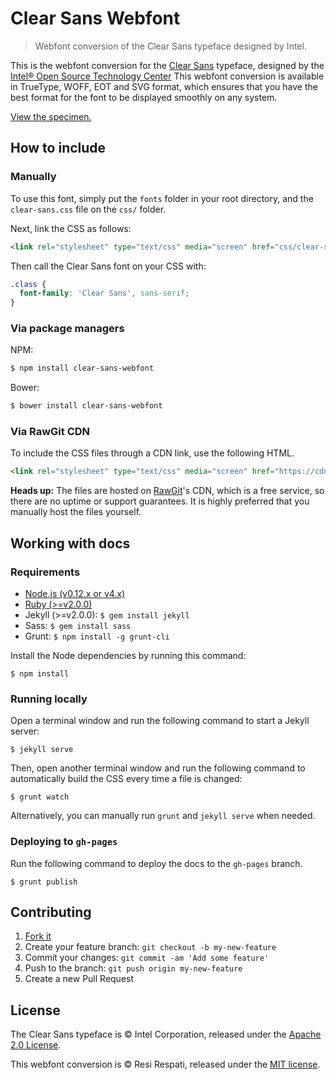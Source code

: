# Clear Sans Webfont

> Webfont conversion of the Clear Sans typeface designed by Intel.

This is the webfont conversion for the [Clear Sans](https://01.org/clear-sans) typeface, designed by the [Intel® Open Source Technology Center](https://01.org/) This webfont conversion is available in TrueType, WOFF, EOT and SVG format, which ensures that you have the best format for the font to be displayed smoothly on any system.

[View the specimen.](http://resir014.github.io/Clear-Sans-Webfont/)

## How to include

### Manually

To use this font, simply put the `fonts` folder in your root directory, and the `clear-sans.css` file on the `css/` folder.

Next, link the CSS as follows:

```html
<link rel="stylesheet" type="text/css" media="screen" href="css/clear-sans.css">
```

Then call the Clear Sans font on your CSS with:

```css
.class {
  font-family: 'Clear Sans', sans-serif;
}
```

### Via package managers

NPM:

```bash
$ npm install clear-sans-webfont
```

Bower:

```bash
$ bower install clear-sans-webfont
```

### Via RawGit CDN

To include the CSS files through a CDN link, use the following HTML.

```html
<link rel="stylesheet" type="text/css" media="screen" href="https://cdn.rawgit.com/resir014/Clear-Sans-Webfont/v1.0.1/css/clear-sans.css">
```

**Heads up:** The files are hosted on [RawGit](https://rawgit.com/)'s CDN, which is a free service, so there are no uptime or support guarantees. It is highly preferred that you manually host the files yourself.

## Working with docs

### Requirements

* [Node.js (v0.12.x or v4.x)](http://nodejs.org/download/)
* [Ruby (>=v2.0.0)](https://www.ruby-lang.org/en/)
* Jekyll (>=v2.0.0): `$ gem install jekyll`
* Sass: `$ gem install sass`
* Grunt: `$ npm install -g grunt-cli`

Install the Node dependencies by running this command:

```
$ npm install
```

### Running locally

Open a terminal window and run the following command to start a Jekyll server:

```
$ jekyll serve
```

Then, open another terminal window and run the following command to automatically build the CSS every time a file is changed:

```
$ grunt watch
```

Alternatively, you can manually run `grunt` and `jekyll serve` when needed.

### Deploying to `gh-pages`

Run the following command to deploy the docs to the `gh-pages` branch.

```
$ grunt publish
```

## Contributing

1. [Fork it](https://github.com/resir014/Clear-Sans-Webfont/fork)
2. Create your feature branch: `git checkout -b my-new-feature`
3. Commit your changes: `git commit -am 'Add some feature'`
4. Push to the branch: `git push origin my-new-feature`
5. Create a new Pull Request

## License

The Clear Sans typeface is &copy; Intel Corporation, released under the [Apache 2.0 License](http://www.apache.org/licenses/LICENSE-2.0.html).

This webfont conversion is &copy; Resi Respati, released under the [MIT license](https://github.com/resir014/Clear-Sans-Webfont/blob/master/LICENSE).
